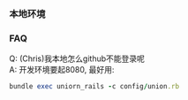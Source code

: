 ### 本地环境

### FAQ
Q: (Chris)我本地怎么github不能登录呢<br/>
A: 开发环境要起8080, 最好用:<br/>

```ruby
bundle exec uniorn_rails -c config/union.rb
```
